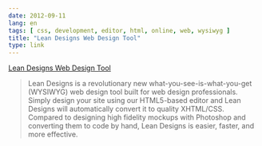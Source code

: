 ```yaml
---
date: 2012-09-11
lang: en
tags: [ css, development, editor, html, online, web, wysiwyg ]
title: "Lean Designs Web Design Tool"
type: link
---
```


[Lean Designs Web Design Tool](http://www.leandesigns.com/)

> Lean Designs is a revolutionary new what-you-see-is-what-you-get
> (WYSIWYG) web design tool built for web design professionals.\
> Simply design your site using our HTML5-based editor and Lean Designs
> will automatically convert it to quality XHTML/CSS.\
> Compared to designing high fidelity mockups with Photoshop and
> converting them to code by hand, Lean Designs is easier, faster, and
> more effective.

